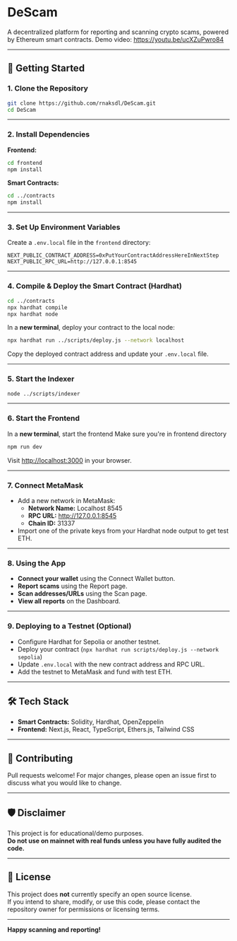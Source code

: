 # DeScam

A decentralized platform for reporting and scanning crypto scams, powered by Ethereum smart contracts.
Demo video: https://youtu.be/ucXZuPwro84

---

## 🚀 Getting Started

### 1. **Clone the Repository**

```bash
git clone https://github.com/rnaksdl/DeScam.git
cd DeScam
```

---

### 2. **Install Dependencies**

**Frontend:**
```bash
cd frontend
npm install
```

**Smart Contracts:**
```bash
cd ../contracts
npm install
```

---

### 3. **Set Up Environment Variables**

Create a `.env.local` file in the `frontend` directory:

```
NEXT_PUBLIC_CONTRACT_ADDRESS=0xPutYourContractAddressHereInNextStep
NEXT_PUBLIC_RPC_URL=http://127.0.0.1:8545
```

---

### 4. **Compile & Deploy the Smart Contract (Hardhat)**

```bash
cd ../contracts
npx hardhat compile
npx hardhat node
```

In a **new terminal**, deploy your contract to the local node:
```bash
npx hardhat run ../scripts/deploy.js --network localhost
```

Copy the deployed contract address and update your `.env.local` file.


---


### 5. **Start the Indexer**
```bash
node ../scripts/indexer
```

---



### 6. **Start the Frontend**
In a **new terminal**, start the frontend
Make sure you're in frontend directory

```bash
npm run dev
```
Visit [http://localhost:3000](http://localhost:3000) in your browser.

---

### 7. **Connect MetaMask**

- Add a new network in MetaMask:
    - **Network Name:** Localhost 8545
    - **RPC URL:** http://127.0.0.1:8545
    - **Chain ID:** 31337
- Import one of the private keys from your Hardhat node output to get test ETH.

---

### 8. **Using the App**

- **Connect your wallet** using the Connect Wallet button.
- **Report scams** using the Report page.
- **Scan addresses/URLs** using the Scan page.
- **View all reports** on the Dashboard.

---

### 9. **Deploying to a Testnet (Optional)**

- Configure Hardhat for Sepolia or another testnet.
- Deploy your contract (`npx hardhat run scripts/deploy.js --network sepolia`)
- Update `.env.local` with the new contract address and RPC URL.
- Add the testnet to MetaMask and fund with test ETH.

---

## 🛠 Tech Stack

- **Smart Contracts:** Solidity, Hardhat, OpenZeppelin
- **Frontend:** Next.js, React, TypeScript, Ethers.js, Tailwind CSS

---

## 🙏 Contributing

Pull requests welcome! For major changes, please open an issue first to discuss what you would like to change.

---

## 🛡️ Disclaimer

This project is for educational/demo purposes.  
**Do not use on mainnet with real funds unless you have fully audited the code.**

---

## 📄 License

This project does **not** currently specify an open source license.  
If you intend to share, modify, or use this code, please contact the repository owner for permissions or licensing terms.

---

**Happy scanning and reporting!**
